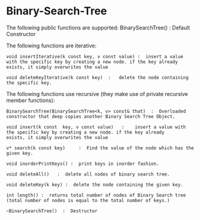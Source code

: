 # Binary-Search-Tree

The following public functions are supported:
	BinarySearchTree()  : Default Constructor
	
The following functions are iterative:
	
	void insertIterative(k const key, v const value) :  insert a value with the specific key by creating a new node. if the key already 								exists, it simply overwrites the value
	
	void deleteKeyIterative(k const key)  :   delete the node containing the specific key.
	
The following functions use recursive (they make use of private recursive member functions):	
	
	BinarySearchTree(BinarySearchTree<k, v> const& that)  :  Overloaded constructor that deep copies another Binary Search Tree Object.

	void insert(k const  key, v const value)   :  	insert a value with the specific key by creating a new node. if the key already 							exists, it simply overwrites the value

	v* search(k const key)     :  Find the value of the node which has the given key.

	void inorderPrintKeys() :  print keys in inorder fashion.
  
	void deleteAll()   :  delete all nodes of binary search tree.
  
	void deleteKey(k key) :  delete the node containing the given key.

	int length() :  returns total number of nodes of Binary Search tree (total number of nodes is equal to the total number of keys.)
  
	~BinarySearchTree()  :  Destructor
